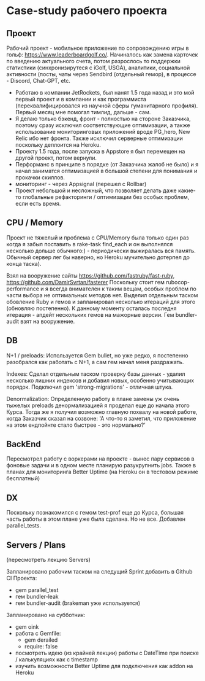 # Case-study рабочего проекта

## Проект

Рабочий проект - мобильное приложение по сопровождению игры в гольф: https://www.leaderboardgolf.co/.
Начиналось как замена карточек по введению актуального счета, потом разрослось то поддержки статистики
(синхронизирутеся с iGolf, USGA), аналитики, социальной активности (посты,
чаты через Sendbird (отдельный гемор), в процессе - Discord, Chat-GPT, etc.

- Работаю в компании JetRockets, был нанят 1.5 года назад и это мой первый проект и в компании
и как программиста (переквалифицировался из научной сферы гуманитарного профиля). Первый месяц мне помогал тимлид, дальше - сам.
- Я делаю только бэкенд, фронт - полностью на стороне Заказчика, поэтому сразу исключил соответствующие оптимизации, а также
использование мониторинговых приложений вроде PG_hero, New Relic ибо нет фронта. Также исключил серверные оптимизации поскольку
деплоится на Heroku.
- Проекту 1.5 года, после запуска в Appstore я был перемещен на другой проект, потом вернули.
- Перформанс в принципе в порядке (от Заказчика жалоб не было) и я начал заниматся оптимизацией в большой степени для понимания
и прокачки скиллов.
- мониторинг - через Appsignal (перешел с Rollbar)
- Проект небольшой и несложный, что позволяет делать даже какие-то глобальные рефакторинги / оптимизации без особых проблем, если
есть время.

## CPU / Memory

Проект не тяжелый и проблема с CPU/Memory была только один раз когда я забыл поставить в rake-task find_each и он выполнялся
несколько дольше обычного:) - периодически выжиралась вся память. Обычный сервер лег бы наверно, но Heroku мучительно дотерпел
до конца таска).

Взял на вооружение сайты https://github.com/fastruby/fast-ruby, https://github.com/DamirSvrtan/fasterer
Поскольку стоит гем rubocop-performance и я всегда внимателен к таким вещам, особых проблем по части выбора не оптимальных методов нет.
Выделил отдельным таском обовление Ruby и гемов и запланировал несколько итераций для этого (обновляю постепенно).
К данному моменту осталась последня итерация - апдейт нескольких гемов на мажорные версии. Гем bundler-audit взят на вооружение.

## DB

N+1 / preloads:
Используется Gem bullet, но уже редко, я постепенно разобрался как работать с N+1, а сам гем начал меня раздражать.

Indexes:
Сделал отдельным таском проверку базы данных - удалил несколько лишних индексов и добавил новых, особенно учитывающих
порядок. Подключил gem 'strong-migrations' - отличная штука.

Denormalization:
Определенную работу в плане замены уж очень тыжелых preloads денормализацией я проделал еще до начала этого Курса.
Тогда же я получил возможно главную похвалу на новой работе, когда Заказчик сказал на созвоне: 'А что-то я заметил, что приложение
на этом ендпойнте стало быстрее - это нормально?'

## BackEnd

Пересмотрел работу с воркерами на проекте - вынес пару сервисов в фоновые задачи и в одном месте планирую разукрупнить jobs.
Также в планах для мониторинга Better Uptime (на Heroku он в тестовом режиме бесплатный)

## DX

Поскольку познакомился с гемом test-prof еще до Курса, большая часть работы в этом плане уже была сделана. Но не все.
Добавлен parallel_tests.

## Servers / Plans

(пересмотреть лекцию Servers)

Запланировано рабочим таском на следущий Sprint добавить в Github CI Проекта:
- gem parallel_test
- гем bundler-leak 
- гем bundler-audit 
(brakeman уже используется)

Запланировано на субботник:
- gem oink
- работа c Gemfile:
    - gem derailed
    - require: false
- посмотреть идею (из крайней лекции) работы с DateTime при поиске / калькуляциях как с timestamp
- изучить возможности Better Uptime для подключения как addon на Heroku
